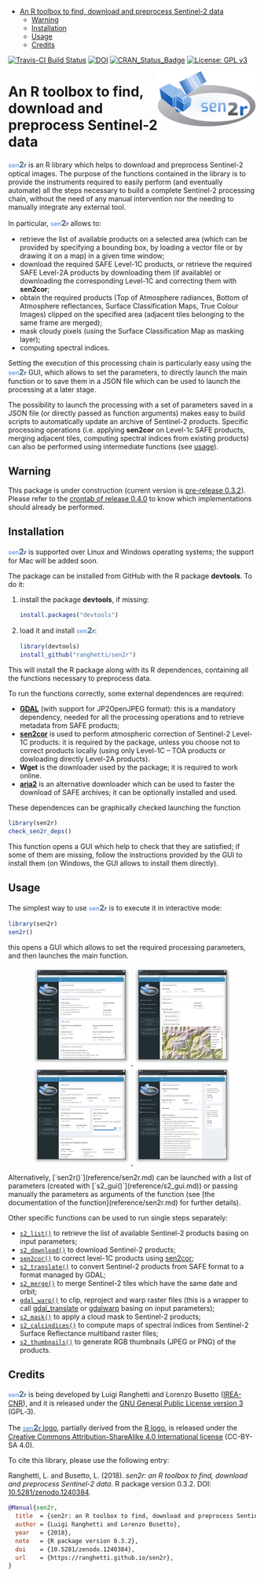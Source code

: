 
-   [An R toolbox to find, download and preprocess Sentinel-2 data](#an-r-toolbox-to-find-download-and-preprocess-sentinel-2-data)
    -   [Warning](#warning)
    -   [Installation](#installation)
    -   [Usage](#usage)
    -   [Credits](#credits)

<!-- README.md is generated from README.Rmd. Please edit that file -->
[![Travis-CI Build Status](https://travis-ci.org/ranghetti/sen2r.svg?branch=master)](https://travis-ci.org/ranghetti/sen2r) [![DOI](https://zenodo.org/badge/DOI/10.5281/zenodo.1240384.svg)](https://doi.org/10.5281/zenodo.1240384) [![CRAN\_Status\_Badge](http://www.r-pkg.org/badges/version/sen2r)](https://cran.r-project.org/package=sen2r) [![License: GPL v3](https://img.shields.io/badge/License-GPL%20v3-blue.svg)](http://www.gnu.org/licenses/gpl-3.0)

<img src="man/figures/sen2r_logo_200px.png" width="200" height="113" align="right" />

An R toolbox to find, download and preprocess Sentinel-2 data
=============================================================

<span style="color:#5793dd;vertical-align:text-bottom;font-size:90%;font-weight:500;">sen</span><span style="color:#6a7077;vertical-align:baseline;font-size:115%;font-weight:850;">2</span><span style="color:#2f66d5;vertical-align:baseline;font-size:90%;font-weight:700;">r</span> is an R library which helps to download and preprocess Sentinel-2 optical images. The purpose of the functions contained in the library is to provide the instruments required to easily perform (and eventually automate) all the steps necessary to build a complete Sentinel-2 processing chain, without the need of any manual intervention nor the needing to manually integrate any external tool.

In particular, <span style="color:#5793dd;vertical-align:text-bottom;font-size:90%;font-weight:500;">sen</span><span style="color:#6a7077;vertical-align:baseline;font-size:115%;font-weight:850;">2</span><span style="color:#2f66d5;vertical-align:baseline;font-size:90%;font-weight:700;">r</span> allows to:

-   retrieve the list of available products on a selected area (which can be provided by specifying a bounding box, by loading a vector file or by drawing it on a map) in a given time window;
-   download the required SAFE Level-1C products, or retrieve the required SAFE Level-2A products by downloading them (if available) or downloading the corresponding Level-1C and correcting them with **sen2cor**;
-   obtain the required products (Top of Atmosphere radiances, Bottom of Atmosphere reflectances, Surface Classification Maps, True Colour Images) clipped on the specified area (adjacent tiles belonging to the same frame are merged);
-   mask cloudy pixels (using the Surface Classification Map as masking layer);
-   computing spectral indices.

Setting the execution of this processing chain is particularly easy using the <span style="color:#5793dd;vertical-align:text-bottom;font-size:90%;font-weight:500;">sen</span><span style="color:#6a7077;vertical-align:baseline;font-size:115%;font-weight:850;">2</span><span style="color:#2f66d5;vertical-align:baseline;font-size:90%;font-weight:700;">r</span> GUI, which allows to set the parameters, to directly launch the main function or to save them in a JSON file which can be used to launch the processing at a later stage.

The possibility to launch the processing with a set of parameters saved in a JSON file (or directly passed as function arguments) makes easy to build scripts to automatically update an archive of Sentinel-2 products. Specific processing operations (i.e. applying **sen2cor** on Level-1c SAFE products, merging adjacent tiles, computing spectral indices from existing products) can also be performed using intermediate functions (see [usage](#usage)).

Warning
-------

This package is under construction (current version is [pre-release 0.3.2](https://github.com/ranghetti/sen2r/releases/tag/v0.3.2)). Please refer to the [crontab of release 0.4.0](https://github.com/ranghetti/sen2r/milestone/3) to know which implementations should already be performed.

Installation
------------

<span style="color:#5793dd;vertical-align:text-bottom;font-size:90%;font-weight:500;">sen</span><span style="color:#6a7077;vertical-align:baseline;font-size:115%;font-weight:850;">2</span><span style="color:#2f66d5;vertical-align:baseline;font-size:90%;font-weight:700;">r</span> is supported over Linux and Windows operating systems; the support for Mac will be added soon.

The package can be installed from GitHub with the R package **devtools**. To do it:

1.  install the package **devtools**, if missing:

    ``` r
    install.packages("devtools")
    ```

2.  load it and install <span style="color:#5793dd;vertical-align:text-bottom;font-size:90%;font-weight:500;">sen</span><span style="color:#6a7077;vertical-align:baseline;font-size:115%;font-weight:850;">2</span><span style="color:#2f66d5;vertical-align:baseline;font-size:90%;font-weight:700;">r</span>:

    ``` r
    library(devtools)
    install_github("ranghetti/sen2r")
    ```

This will install the R package along with its R dependences, containing all the functions necessary to preprocess data.

To run the functions correctly, some external dependences are required:

-   [**GDAL**](http://www.gdal.org) (with support for JP2OpenJPEG format): this is a mandatory dependency, needed for all the processing operations and to retrieve metadata from SAFE products;
-   [**sen2cor**](http://step.esa.int/main/third-party-plugins-2/sen2cor) is used to perform atmospheric correction of Sentinel-2 Level-1C products: it is required by the package, unless you choose not to correct products locally (using only Level-1C – TOA products or dowloading directly Level-2A products).
-   **Wget** is the downloader used by the package; it is required to work online.
-   [**aria2**](https://aria2.github.io) is an alternative downloader which can be used to faster the download of SAFE archives; it can be optionally installed and used.

These dependences can be graphically checked launching the function

``` r
library(sen2r)
check_sen2r_deps()
```

This function opens a GUI which help to check that they are satisfied; if some of them are missing, follow the instructions provided by the GUI to install them (on Windows, the GUI allows to install them directly).

<!-- Atmospheric correction is performed using [sen2cor](http://step.esa.int/main/third-party-plugins-2/sen2cor): 
the package will automatically download and install it at first use,
or by running function [`install_sen2cor()`](reference/install_sen2cor.md).
Please notice that the use of sen2cor algorythm was not yet possible under MAC.

Preprocessing functions make use of [GDAL](http://www.gdal.org), which must 
support JPEG2000 format. On Windows, it is strongly recommended to install it 
using the [OSGeo4W installer](http://download.osgeo.org/osgeo4w/osgeo4w-setup-x86_64.exe)
in advanced mode, and checking the installation of `openjpeg` library. -->
Usage
-----

The simplest way to use <span style="color:#5793dd;vertical-align:text-bottom;font-size:90%;font-weight:500;">sen</span><span style="color:#6a7077;vertical-align:baseline;font-size:115%;font-weight:850;">2</span><span style="color:#2f66d5;vertical-align:baseline;font-size:90%;font-weight:700;">r</span> is to execute it in interactive mode:

``` r
library(sen2r)
sen2r()
```

this opens a GUI which allows to set the required processing parameters, and then launches the main function.

<p style="text-align:center;">
<a href="https://raw.githubusercontent.com/ranghetti/sen2r/devel/man/figures/sen2r_gui_sheet1.jpg" target="_blank"> <img src="man/figures/sen2r_gui_sheet1_small.png"> </a> <a href="https://raw.githubusercontent.com/ranghetti/sen2r/devel/man/figures/sen2r_gui_sheet2.jpg" target="_blank"> <img src="man/figures/sen2r_gui_sheet2_small.png"> </a> <a href="https://raw.githubusercontent.com/ranghetti/sen2r/devel/man/figures/sen2r_gui_sheet3.jpg" target="_blank"> <img src="man/figures/sen2r_gui_sheet3_small.png"> </a> <a href="https://raw.githubusercontent.com/ranghetti/sen2r/devel/man/figures/sen2r_gui_sheet4.jpg" target="_blank"> <img src="man/figures/sen2r_gui_sheet4_small.png"> </a>
</p>
Alternatively, [`sen2r()`](reference/sen2r.md) can be launched with a list of parameters (created with [`s2_gui()`](reference/s2_gui.md)) or passing manually the parameters as arguments of the function (see [the documentation of the function](reference/sen2r.md) for further details).

Other specific functions can be used to run single steps separately:

-   [`s2_list()`](reference/s2_list.md) to retrieve the list of available Sentinel-2 products basing on input parameters;
-   [`s2_download()`](reference/s2_download.md) to download Sentinel-2 products;
-   [`sen2cor()`](reference/sen2cor.html) to correct level-1C products using [sen2cor](http://step.esa.int/main/third-party-plugins-2/sen2cor);
-   [`s2_translate()`](reference/s2_translate.md) to convert Sentinel-2 products from SAFE format to a format managed by GDAL;
-   [`s2_merge()`](reference/s2_merge.md) to merge Sentinel-2 tiles which have the same date and orbit;
-   [`gdal_warp()`](reference/gdal_warp.md) to clip, reproject and warp raster files (this is a wrapper to call [gdal\_translate](http://www.gdal.org/gdal_translate.html) or [gdalwarp](http://www.gdal.org/gdalwarp.html) basing on input parameters);
-   [`s2_mask()`](reference/s2_mask.md) to apply a cloud mask to Sentinel-2 products;
-   [`s2_calcindices()`](reference/s2_calcindices.md) to compute maps of spectral indices from Sentinel-2 Surface Reflectance multiband raster files;
-   [`s2_thumbnails()`](reference/s2_thumbnails.md) to generate RGB thumbnails (JPEG or PNG) of the products.

Credits
-------

<span style="color:#5793dd;vertical-align:text-bottom;font-size:90%;font-weight:500;">sen</span><span style="color:#6a7077;vertical-align:baseline;font-size:115%;font-weight:850;">2</span><span style="color:#2f66d5;vertical-align:baseline;font-size:90%;font-weight:700;">r</span> is being developed by Luigi Ranghetti and Lorenzo Busetto ([IREA-CNR](http://www.irea.cnr.it)), and it is released under the [GNU General Public License version 3](https://www.gnu.org/licenses/gpl-3.0.html) (GPL‑3).

The [<span style="color:#5793dd;vertical-align:text-bottom;font-size:90%;font-weight:500;">sen</span><span style="color:#6a7077;vertical-align:baseline;font-size:115%;font-weight:850;">2</span><span style="color:#2f66d5;vertical-align:baseline;font-size:90%;font-weight:700;">r</span> logo](https://raw.githubusercontent.com/ranghetti/sen2r/devel/man/figures/sen2r_logo_200px.png), partially derived from the [R logo](https://www.r-project.org/logo), is released under the [Creative Commons Attribution-ShareAlike 4.0 International license](https://creativecommons.org/licenses/by-sa/4.0) (CC-BY-SA 4.0).

To cite this library, please use the following entry:

Ranghetti, L. and Busetto, L. (2018). *sen2r: an R toolbox to find, download and preprocess Sentinel-2 data*. R package version 0.3.2. DOI: [10.5281/zenodo.1240384](https://ranghetti.github.io/sen2r).

``` bibtex
@Manual{sen2r,
  title  = {sen2r: an R toolbox to find, download and preprocess Sentinel-2 data},
  author = {Luigi Ranghetti and Lorenzo Busetto},
  year   = {2018},
  note   = {R package version 0.3.2},
  doi    = {10.5281/zenodo.1240384},
  url    = {https://ranghetti.github.io/sen2r},
}
```
